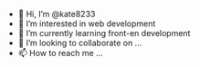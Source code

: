 - 👋 Hi, I’m @kate8233
- 👀 I’m interested in web development 
- 🌱 I’m currently learning front-en development 
- 💞️ I’m looking to collaborate on ...
- 📫 How to reach me ...

<!---
kate8233/kate8233 is a ✨ special ✨ repository because its `README.md` (this file) appears on your GitHub profile.
You can click the Preview link to take a look at your changes.
--->
